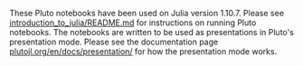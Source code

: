 These Pluto notebooks have been used on Julia version 1.10.7. Please see [introduction_to_julia/README.md](https://github.com/trixi-framework/talk-2025-Julia_and_Trixi_in_Frankfurt/blob/main/introduction_to_julia/README.md) for instructions on running Pluto notebooks. The notebooks are written to be used as presentations in Pluto's presentation mode. Please see the documentation page [plutojl.org/en/docs/presentation/](https://plutojl.org/en/docs/presentation/) for how the presentation mode works.
